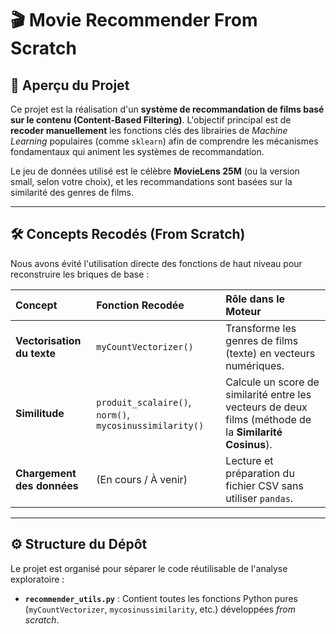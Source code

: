 # 🎬 Movie Recommender From Scratch

## 🎯 Aperçu du Projet

Ce projet est la réalisation d'un **système de recommandation de films basé sur le contenu (Content-Based Filtering)**. L'objectif principal est de **recoder manuellement** les fonctions clés des librairies de *Machine Learning* populaires (comme `sklearn`) afin de comprendre les mécanismes fondamentaux qui animent les systèmes de recommandation.

Le jeu de données utilisé est le célèbre **MovieLens 25M** (ou la version small, selon votre choix), et les recommandations sont basées sur la similarité des genres de films.

---

## 🛠️ Concepts Recodés (From Scratch)

Nous avons évité l'utilisation directe des fonctions de haut niveau pour reconstruire les briques de base :

| Concept | Fonction Recodée | Rôle dans le Moteur |
| :--- | :--- | :--- |
| **Vectorisation du texte** | `myCountVectorizer()` | Transforme les genres de films (texte) en vecteurs numériques. |
| **Similitude** | `produit_scalaire()`, `norm()`, `mycosinussimilarity()` | Calcule un score de similarité entre les vecteurs de deux films (méthode de la **Similarité Cosinus**). |
| **Chargement des données** | (En cours / À venir) | Lecture et préparation du fichier CSV sans utiliser `pandas`. |

---

## ⚙️ Structure du Dépôt

Le projet est organisé pour séparer le code réutilisable de l'analyse exploratoire :

* **`recommender_utils.py`** : Contient toutes les fonctions Python pures (`myCountVectorizer`, `mycosinussimilarity`, etc.) développées *from scratch*.
